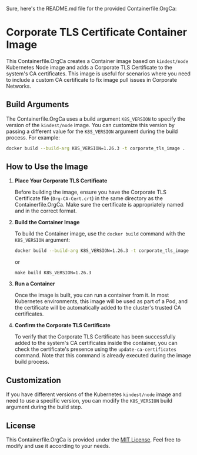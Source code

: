 Sure, here's the README.md file for the provided Containerfile.OrgCa:

# Corporate TLS Certificate Container Image

This Containerfile.OrgCa creates a Container image based on `kindest/node` Kubernetes Node image and adds a Corporate TLS Certificate to the system's CA certificates. This image is useful for scenarios where you need to include a custom CA certificate to fix image pull issues in Corporate Networks.

## Build Arguments

The Containerfile.OrgCa uses a build argument `K8S_VERSION` to specify the version of the `kindest/node` image. You can customize this version by passing a different value for the `K8S_VERSION` argument during the build process. For example:

```bash
docker build --build-arg K8S_VERSION=1.26.3 -t corporate_tls_image .
```

## How to Use the Image

1. **Place Your Corporate TLS Certificate**

   Before building the image, ensure you have the Corporate TLS Certificate file (`Org-CA-Cert.crt`) in the same directory as the Containerfile.OrgCa. Make sure the certificate is appropriately named and in the correct format.

2. **Build the Container Image**

   To build the Container image, use the `docker build` command with the `K8S_VERSION` argument:

   ```bash
   docker build --build-arg K8S_VERSION=1.26.3 -t corporate_tls_image .
   ```

   or 
   
   ```
   make build K8S_VERSION=1.26.3
   ```

3. **Run a Container**

   Once the image is built, you can run a container from it. In most Kubernetes environments, this image will be used as part of a Pod, and the certificate will be automatically added to the cluster's trusted CA certificates.

4. **Confirm the Corporate TLS Certificate**

   To verify that the Corporate TLS Certificate has been successfully added to the system's CA certificates inside the container, you can check the certificate's presence using the `update-ca-certificates` command. Note that this command is already executed during the image build process.

## Customization

If you have different versions of the Kubernetes `kindest/node` image and need to use a specific version, you can modify the `K8S_VERSION` build argument during the build step.

## License

This Containerfile.OrgCa is provided under the [MIT License](LICENSE). Feel free to modify and use it according to your needs.
